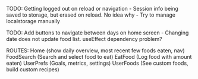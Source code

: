 TODO: Getting logged out on reload or navigation
    - Session info being saved to storage, but erased on reload. No idea why
    - Try to manage localstorage manually

TODO: Add buttons to navigate between days on home screen
    - Changing date does not update food list. useEffect dependency problem?



ROUTES:
Home (show daily overview, most recent few foods eaten, nav)
FoodSearch (Search and select food to eat)
EatFood (Log food with amount eaten)
UserPrefs (Goals, metrics, settings)
UserFoods (See custom foods, build custom recipes)
